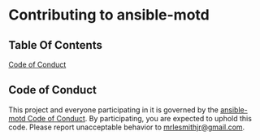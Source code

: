 # Contributing to ansible-motd

## Table Of Contents

[Code of Conduct](#code-of-conduct)

## Code of Conduct

This project and everyone participating in it is governed by the [ansible-motd Code of Conduct](CODE_OF_CONDUCT.md). By participating, you are expected to uphold this code. Please report unacceptable behavior to [mrlesmithjr@gmail.com](mailto:mrlesmithjr@gmail.com).
